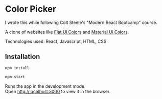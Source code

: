 # Color Picker

I wrote this while following Colt Steele's "Modern React Bootcamp" course.

A clone of websites like [Flat UI Colors](https://flatuicolors.com/) and [Material UI Colors](http://materialuicolors.co/?utm_source=launchers).

Technologies used: React, Javascript, HTML, CSS

## Installation
```sh
npm install
```

```sh
npm start
```
Runs the app in the development mode.\
Open [http://localhost:3000](http://localhost:3000) to view it in the browser.
